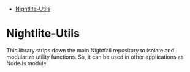 <!-- START doctoc generated TOC please keep comment here to allow auto update -->
<!-- DON'T EDIT THIS SECTION, INSTEAD RE-RUN doctoc TO UPDATE -->

- [Nightlite-Utils](#nightlite-utils)

<!-- END doctoc generated TOC please keep comment here to allow auto update -->

# Nightlite-Utils

This library strips down the main Nightfall repository to isolate and modularize utility functions.
So, it can be used in other applications as NodeJs module.
